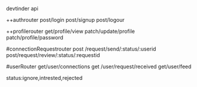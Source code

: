 devtinder api

++authrouter
post/login
post/signup
post/logour

++profilerouter
get/profile/view
patch/update/profile
patch/profile/password


#connectionRequestrouter
post /request/send/:status/:userid
post/request/review/:status/:requestid

#userRouter
get/user/connections
get /user/request/received
get/user/feed







status:ignore,intrested,rejected